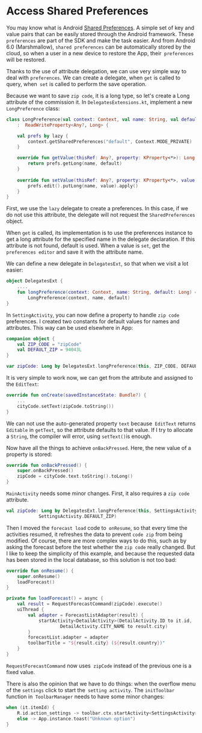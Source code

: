 # Access Shared Preferences

You may know what is Android [Shared Preferences]. A simple set of key and value pairs that can be easily stored through the Android framework. These `preferences` are part of the SDK and make the task easier. And from Android 6.0 (Marshmallow), `shared preferences` can be automatically stored by the cloud, so when a user in a new device to restore the App, their` preferences` will be restored.

Thanks to the use of attribute delegation, we can use very simple way to deal with `preferences`. We can create a delegate, when `get` is called to query, when` set` is called to perform the save operation.

Because we want to save `zip code`, it is a long type, so let's create a Long attribute of the commission it. In `DelegatesExtensions.kt`, implement a new` LongPreference` class:

```kotlin
class LongPreference(val context: Context, val name: String, val default: Long)
    :  ReadWriteProperty<Any?, Long> {

	val prefs by lazy {
        context.getSharedPreferences("default", Context.MODE_PRIVATE)
    }

	override fun getValue(thisRef: Any?, property: KProperty<*>): Long {
        return prefs.getLong(name, default)
	}
	
	override fun setValue(thisRef: Any?, property: KProperty<*>, value: Long) {
        prefs.edit().putLong(name, value).apply()
    }
}
```

First, we use the `lazy` delegate to create a preferences. In this case, if we do not use this attribute, the delegate will not request the `SharedPreferences` object.

When `get` is called, its implementation is to use the preferences instance to get a long attribute for the specified name in the delegate declaration. If this attribute is not found, default is used. When a value is `set`, get the` preferences editor` and save it with the attribute name.

We can define a new delegate in `DelegatesExt`, so that when we visit a lot easier:

```kotlin
object DelegatesExt {
    ....
    fun longPreference(context: Context, name: String, default: Long) =
        LongPreference(context, name, default)
}
```

In `SettingActivity`, you can now define a property to handle `zip code` preferences. I created two constants for default values for names and attributes. This way can be used elsewhere in App:

```kotlin
companion object {
    val ZIP_CODE = "zipCode"
    val DEFAULT_ZIP = 94043L
}

var zipCode: Long by DelegatesExt.longPreference(this, ZIP_CODE, DEFAULT_ZIP)
```

It is very simple to work now, we can get from the attribute and assigned to the `EditText`:

```kotlin
override fun onCreate(savedInstanceState: Bundle?) {
    ...
    cityCode.setText(zipCode.toString())
}
```

We can not use the auto-generated property `text` because` EditText` returns `Editable` in `getText`, so the attribute defaults to that value. If I try to allocate a `String`, the compiler will error, using `setText()`is enough.

Now have all the things to achieve `onBackPressed`. Here, the new value of a property is stored:

```kotlin
override fun onBackPressed() {
    super.onBackPressed()
    zipCode = cityCode.text.toString().toLong()
}
```

`MainActivity` needs some minor changes. First, it also requires a `zip code` attribute.

```kotlin
val zipCode: Long by DelegatesExt.longPreference(this, SettingsActivity.ZIP_CODE,
            SettingsActivity.DEFAULT_ZIP)
```

Then I moved the `forecast load` code to` onResume`, so that every time the activities resumed, it refreshes the data to prevent `code zip` from being modified. Of course, there are more complex ways to do this, such as by asking the forecast before the test whether the `zip code` really changed. But I like to keep the simplicity of this example, and because the requested data has been stored in the local database, so this solution is not too bad:

```kotlin
override fun onResume() {
    super.onResume()
    loadForecast()
}

private fun loadForecast() = async {
    val result = RequestForecastCommand(zipCode).execute()
    uiThread {
	    val adapter = ForecastListAdapter(result) {
		    startActivity<DetailActivity>(DetailActivity.ID to it.id,
		            DetailActivity.CITY_NAME to result.city)
		}
		forecastList.adapter = adapter
		toolbarTitle = "${result.city} (${result.country})"
	} 
}
```

`RequestForecastCommand` now uses` zipCode` instead of the previous one is a fixed value.

There is also the opinion that we have to do things: when the overflow menu of the `settings` click to start the` setting activity`. The `initToolbar` function in` ToolbarManager` needs to have some minor changes:

```kotlin
when (it.itemId) {
    R.id.action_settings -> toolbar.ctx.startActivity<SettingsActivity>()
    else -> App.instance.toast("Unknown option")
}
```

[Shared Preferences]: http://developer.android.com/training/basics/data-storage/shared-preferences.html
